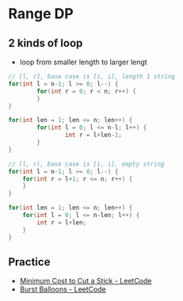 # Range DP

## 2 kinds of loop
- loop from smaller length to larger lengt
```cpp
// [l, r], base case is [i, i], length 1 string
for(int l = n-1; l >= 0; l--) {
		for(int r = 0; r < n; r++) {
		}
}

for(int len = 1; len <= n; len++) {
		for(int l = 0; l <= n-l; l++) {
				int r = l+len-1;
		}
}

// [l, r), base case is [i, i], empty string
for(int l = n-1; l >= 0; l--) {
    for(int r = l+1; r <= n; r++) {
    }
}

for(int len = 1; len <= n; len++) {
    for(int l = 0; l <= n-len; l++) {
        int r = l+len;
    }
}
```

## Practice
* [Minimum Cost to Cut a Stick - LeetCode](https://leetcode.com/problems/minimum-cost-to-cut-a-stick/)
* [Burst Balloons - LeetCode](https://leetcode.com/problems/burst-balloons/)
